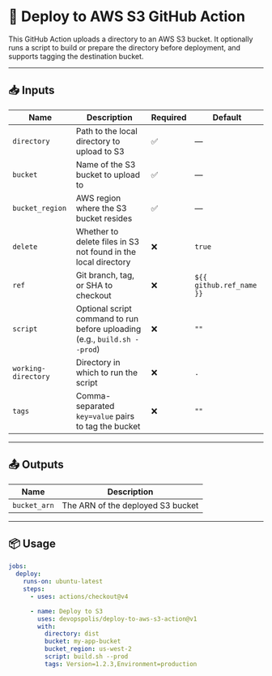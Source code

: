 # 🚀 Deploy to AWS S3 GitHub Action

This GitHub Action uploads a directory to an AWS S3 bucket. It optionally runs a script to build or prepare the directory before deployment, and supports tagging the destination bucket.

---

## 📥 Inputs

| Name                | Description                                                                 | Required | Default                          |
|---------------------|-----------------------------------------------------------------------------|----------|----------------------------------|
| `directory`         | Path to the local directory to upload to S3                                 | ✅       | —                                |
| `bucket`            | Name of the S3 bucket to upload to                                          | ✅       | —                                |
| `bucket_region`     | AWS region where the S3 bucket resides                                      | ✅       | —                                |
| `delete`            | Whether to delete files in S3 not found in the local directory              | ❌       | `true`                           |
| `ref`               | Git branch, tag, or SHA to checkout                                         | ❌       | `${{ github.ref_name }}`        |
| `script`            | Optional script command to run before uploading (e.g., `build.sh --prod`)   | ❌       | `""`                             |
| `working-directory` | Directory in which to run the script                                        | ❌       | `.`                              |
| `tags`              | Comma-separated `key=value` pairs to tag the bucket                         | ❌       | `""`                             |

---

## 📤 Outputs

| Name         | Description                       |
|--------------|-----------------------------------|
| `bucket_arn` | The ARN of the deployed S3 bucket |

---

## 📦 Usage

```yaml
jobs:
  deploy:
    runs-on: ubuntu-latest
    steps:
      - uses: actions/checkout@v4

      - name: Deploy to S3
        uses: devopspolis/deploy-to-aws-s3-action@v1
        with:
          directory: dist
          bucket: my-app-bucket
          bucket_region: us-west-2
          script: build.sh --prod
          tags: Version=1.2.3,Environment=production
